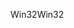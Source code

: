 <span data-ttu-id="cedc2-101">Win32</span><span class="sxs-lookup"><span data-stu-id="cedc2-101">Win32</span></span>
